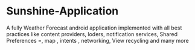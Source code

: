 # Sunshine-Application
A fully Weather Forecast android application implemented with all best practices like content providers, loders, notification services, Shared Preferences =, map , intents , networking, View recycling and many more
